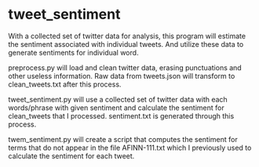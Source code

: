# tweet_sentiment
With a collected set of twitter data for analysis, this program will estimate the sentiment associated with individual tweets. And utilize these data to generate sentiments for individual word.

preprocess.py will load and clean twitter data, erasing punctuations and other useless information. Raw data from tweets.json will transform to clean_tweets.txt after this process.

tweet_sentiment.py will use a collected set of twitter data with each words/phrase with given sentiment and calculate the sentiment for clean_tweets that I processed. sentiment.txt is generated through this process.

twem_sentiment.py will create a script that computes the sentiment for terms that do not appear in the file AFINN-111.txt which I previously used to calculate the sentiment for each tweet.
